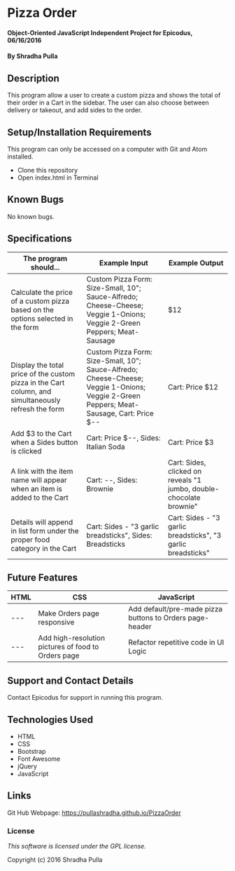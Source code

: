 # Pizza Order

#### Object-Oriented JavaScript Independent Project for Epicodus, 06/16/2016

#### By Shradha Pulla

## Description

This program allow a user to create a custom pizza and shows the total of their order in a Cart in the sidebar. The user can also choose between delivery or takeout, and add sides to the order.

## Setup/Installation Requirements

This program can only be accessed on a computer with Git and Atom installed.

* Clone this repository
* Open index.html in Terminal

## Known Bugs

No known bugs.

## Specifications

The program should... | Example Input | Example Output
----- | ----- | -----
Calculate the price of a custom pizza based on the options selected in the form | Custom Pizza Form: Size-Small, 10"; Sauce-Alfredo; Cheese-Cheese; Veggie 1-Onions; Veggie 2-Green Peppers; Meat-Sausage | $12
Display the total price of the custom pizza in the Cart column, and simultaneously refresh the form | Custom Pizza Form: Size-Small, 10"; Sauce-Alfredo; Cheese-Cheese; Veggie 1-Onions; Veggie 2-Green Peppers; Meat-Sausage, Cart: Price $-- | Cart: Price $12
Add $3 to the Cart when a Sides button is clicked | Cart: Price $--, Sides: Italian Soda | Cart: Price $3
A link with the item name will appear when an item is added to the Cart | Cart: --, Sides: Brownie | Cart: Sides, clicked on reveals "1 jumbo, double-chocolate brownie"
Details will append in list form under the proper food category in the Cart | Cart: Sides - "3 garlic breadsticks", Sides: Breadsticks  | Cart: Sides - "3 garlic breadsticks", "3 garlic breadsticks"

## Future Features

HTML | CSS | JavaScript
----- | ----- | -----
--- | Make Orders page responsive | Add default/pre-made pizza buttons to Orders page-header
--- | Add high-resolution pictures of food to Orders page | Refactor repetitive code in UI Logic

## Support and Contact Details

Contact Epicodus for support in running this program.

## Technologies Used

* HTML
* CSS
* Bootstrap
* Font Awesome
* jQuery
* JavaScript

## Links

Git Hub Webpage: https://pullashradha.github.io/PizzaOrder

### License

*This software is licensed under the GPL license.*

Copyright (c) 2016 Shradha Pulla
